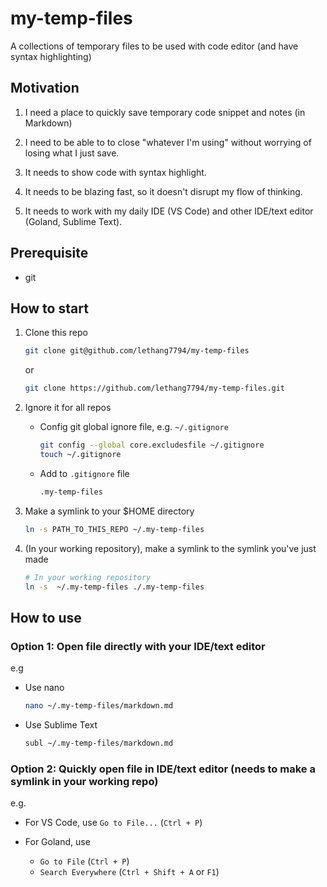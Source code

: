 # my-temp-files

A collections of temporary files to be used with code editor (and have syntax highlighting)

## Motivation

1. I need a place to quickly save temporary code snippet and notes (in Markdown)

2. I need to be able to to close "whatever I'm using" without worrying of losing what I just save.

3. It needs to show code with syntax highlight.

4. It needs to be blazing fast, so it doesn't disrupt my flow of thinking.

5. It needs to work with my daily IDE (VS Code) and other IDE/text editor (Goland, Sublime Text).

## Prerequisite

- git

## How to start

1. Clone this repo

   ```bash
   git clone git@github.com/lethang7794/my-temp-files
   ```

   or

   ```bash
   git clone https://github.com/lethang7794/my-temp-files.git
   ```

2. Ignore it for all repos

   - Config git global ignore file, e.g. `~/.gitignore`

     ```bash
     git config --global core.excludesfile ~/.gitignore
     touch ~/.gitignore
     ```

   - Add to `.gitignore` file

     ```txt
     .my-temp-files
     ```

3. Make a symlink to your $HOME directory

   ```bash
   ln -s PATH_TO_THIS_REPO ~/.my-temp-files
   ```

4. (In your working repository), make a symlink to the symlink you've just made

   ```bash
   # In your working repository
   ln -s  ~/.my-temp-files ./.my-temp-files
   ```

## How to use

### Option 1: Open file directly with your IDE/text editor

e.g

- Use nano

  ```bash
  nano ~/.my-temp-files/markdown.md
  ```

- Use Sublime Text

  ```bash
  subl ~/.my-temp-files/markdown.md
  ```

### Option 2: Quickly open file in IDE/text editor (needs to make a symlink in your working repo)

e.g.

- For VS Code, use `Go to File...` (`Ctrl + P`)

- For Goland, use
  - `Go to File` (`Ctrl + P`)
  - `Search Everywhere` (`Ctrl + Shift + A` or `F1`)
